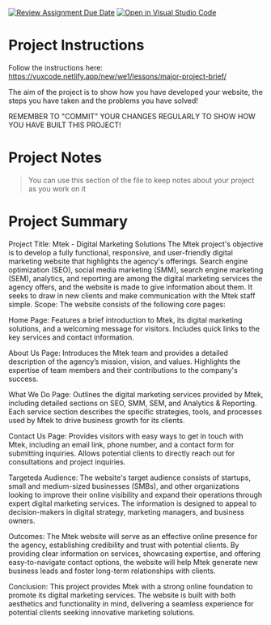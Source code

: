 [![Review Assignment Due Date](https://classroom.github.com/assets/deadline-readme-button-22041afd0340ce965d47ae6ef1cefeee28c7c493a6346c4f15d667ab976d596c.svg)](https://classroom.github.com/a/OcvFi8PL)
[![Open in Visual Studio Code](https://classroom.github.com/assets/open-in-vscode-2e0aaae1b6195c2367325f4f02e2d04e9abb55f0b24a779b69b11b9e10269abc.svg)](https://classroom.github.com/online_ide?assignment_repo_id=17477487&assignment_repo_type=AssignmentRepo)
# Project Instructions

Follow the instructions here: https://vuxcode.netlify.app/new/we1/lessons/major-project-brief/

The aim of the project is to show how you have developed your website, the steps you have taken and the problems you have solved!

REMEMBER TO "COMMIT" YOUR CHANGES REGULARLY TO SHOW HOW YOU HAVE BUILT THIS PROJECT!

# Project Notes

> You can use this section of the file to keep notes about your project as you work on it

# Project Summary
Project Title: Mtek - Digital Marketing Solutions
The Mtek project's objective is to develop a fully functional, responsive, and user-friendly digital marketing website that highlights the agency's offerings. Search engine optimization (SEO), social media marketing (SMM), search engine marketing (SEM), analytics, and reporting are among the digital marketing services the agency offers, and the website is made to give information about them. It seeks to draw in new clients and make communication with the Mtek staff simple.
Scope: The website consists of the following core pages:

Home Page:
Features a brief introduction to Mtek, its digital marketing solutions, and a welcoming message for visitors.
Includes quick links to the key services and contact information.

About Us Page:
Introduces the Mtek team and provides a detailed description of the agency’s mission, vision, and values.
Highlights the expertise of team members and their contributions to the company's success.

What We Do Page:
Outlines the digital marketing services provided by Mtek, including detailed sections on SEO, SMM, SEM, and Analytics & Reporting.
Each service section describes the specific strategies, tools, and processes used by Mtek to drive business growth for its clients.

Contact Us Page:
Provides visitors with easy ways to get in touch with Mtek, including an email link, phone number, and a contact form for submitting inquiries.
Allows potential clients to directly reach out for consultations and project inquiries.

Targeteda Audience: The website's target audience consists of startups, small and medium-sized businesses (SMBs), and other organizations looking to improve their online visibility and expand their operations through expert digital marketing services. The information is designed to appeal to decision-makers in digital strategy, marketing managers, and business owners.

Outcomes: The Mtek website will serve as an effective online presence for the agency, establishing credibility and trust with potential clients. By providing clear information on services, showcasing expertise, and offering easy-to-navigate contact options, the website will help Mtek generate new business leads and foster long-term relationships with clients.

Conclusion: This project provides Mtek with a strong online foundation to promote its digital marketing services. The website is built with both aesthetics and functionality in mind, delivering a seamless experience for potential clients seeking innovative marketing solutions.
